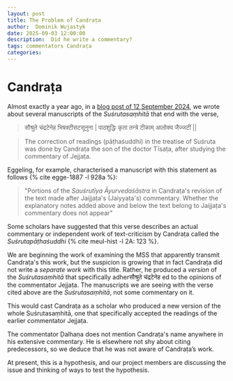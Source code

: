 ```yaml
---
layout: post
title: The Problem of Candraṭa
author:  Dominik Wujastyk
date: 2025-09-03 12:00:00
description:  Did he write a commentary?
tags: commentators Candraṭa
categories: 
---
```


# Candraṭa

Almost exactly a year ago, in a [blog post of 12 September 2024](https://sushrutaproject.org/2024/09/12/candrata/), we wrote about several manuscripts of the *Suśrutasaṃhitā* that end with the verse,

>सौश्रुते चंद्रटेनेह भिषक्टीसटसूनुना |
पाठशुद्धिः कृता तन्त्रे टीकाम् आलोक्य जैज्जटीं  ||

>The correction of readings (pāṭhaśuddhi) in the treatise of Suśruta was done by Candraṭa the son of the doctor Tīsaṭa, after studying the commentary of Jejjaṭa.

Eggeling, for example, characterised a manuscript with this statement as follows {% cite egge-1887  -l 928a %}: 

>  "Portions of the *Sauśrutīya Āyurvedaśāstra* in Candraṭa's revision of the text made after Jaijjaṭa's (Jaiyyaṭa's) commentary.  Whether the explanatory notes added above and below the text belong to Jaijjaṭa's commentary does not appear" 

Some scholars have suggested that this verse describes an actual commentary or independent work of text-criticism by Candraṭa called the *Suśrutapāṭhaśuddhi* {% cite meul-hist -l 2A: 123 %}.	

We are beginning the work of examining the MSS that apparently transmit Candraṭa's this work, but the suspicion is growing that in fact Candraṭa did not write a *separate work* with this title.  Rather, he produced a *version* of the *Suśrutasaṃhitā* that specifically adherसौश्रुते चंद्रटेनेह ed to the opinions of the commentator Jejjaṭa. The manuscripts we are seeing with the verse cited above are the *Suśrutasaṃhitā*, not some commentary on it. 

This would cast Candraṭa as a scholar who produced a new version of the whole Suśrutasaṃhitā, one that specifically accepted the readings of the earlier commentator Jejjaṭa. 

The commentator Ḍalhaṇa does not mention Candraṭa's name anywhere in his extensive commentary.   He is elsewhere not shy about citing predecessors, so we deduce that he was not aware of Candraṭa’s work.

At present, this is a hypothesis, and our project members are discussing the issue and thinking of ways to test the hypothesis. 

